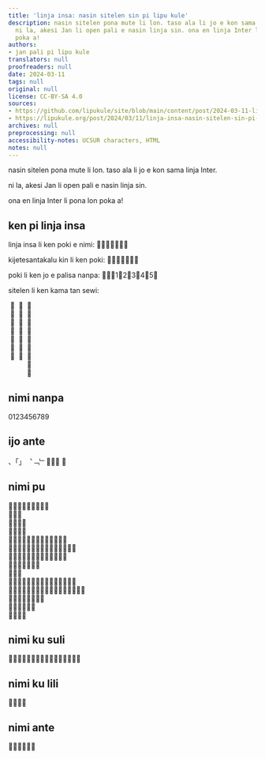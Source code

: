 ```yaml
---
title: 'linja insa: nasin sitelen sin pi lipu kule'
description: nasin sitelen pona mute li lon. taso ala li jo e kon sama linja Inter.
  ni la, akesi Jan li open pali e nasin linja sin. ona en linja Inter li pona lon
  poka a!
authors:
- jan pali pi lipu kule
translators: null
proofreaders: null
date: 2024-03-11
tags: null
original: null
license: CC-BY-SA 4.0
sources:
- https://github.com/lipukule/site/blob/main/content/post/2024-03-11-linja-insa.md
- https://lipukule.org/post/2024/03/11/linja-insa-nasin-sitelen-sin-pi-lipu-kule/
archives: null
preprocessing: null
accessibility-notes: UCSUR characters, HTML
notes: null
---
```


nasin sitelen pona mute li lon. taso ala li jo e kon sama linja Inter.

ni la, akesi Jan li open pali e nasin linja sin.

ona en linja Inter li pona lon poka a!

## ken pi linja insa

linja insa li ken poki e nimi: 󱤁󱦚󱦚󱦐󱤑󱦝󱦑

kijetesantakalu kin li ken poki: 󱦀󱦗󱥾󱥍󱦅󱦁󱦘

poki li ken jo e palisa nanpa: 󱤁󱦐󱤑‍1󱤑‍2󱤑‍3󱤑‍4󱤑‍5󱦑

sitelen li ken kama tan sewi:
<div style="writing-mode: vertical-lr; font-feature-settings: 'calt', 'rlig';">
󱤁󱦚󱦚󱦐󱤑󱦝󱦑<br/>
󱦀󱦗󱥾󱥍󱦅󱦁󱦘<br/>
󱤑󱦐󱥄󱥚󱥰󱦑󱥍󱥵󱤾<br/>
</div>

## nimi nanpa
<div class="text-6xl font-linja-insa text-nowrap whitespace-nowrap">
0123456789​‍
</div>

## ijo ante
<div class="text-6xl font-linja-insa text-nowrap whitespace-nowrap">
、「」︑﹁﹂󱦐󱦑󱦜 󱦝
</div>

## nimi pu
<div class="text-6xl font-linja-insa text-nowrap whitespace-nowrap">
󱤀󱤁󱤂󱤃󱤄󱤅󱤆󱤇󱤈<br/>
󱤉󱤊󱤋<br/>
󱤌󱤍󱤎󱤏<br/>
󱤐󱤑󱤒󱤓<br/>
󱤔󱤕󱤖󱤗󱤘󱤙󱤚󱤛󱤜󱤝󱤞󱤟󱤠<br/>
󱤡󱤢󱤣󱤤󱤥󱤦󱤧󱤨󱤩󱤪󱤫󱤬󱤭󱤮󱤯<br/>
󱤰󱤱󱤲󱤳󱤴󱤵󱤶󱤷󱤸󱤹󱤺󱤻󱤼<br/>
󱤽󱤾󱤿󱥀󱥁󱥂󱥃<br/>
󱥄󱥅󱥆<br/>
󱥇󱥈󱥉󱥊󱥋󱥌󱥍󱥎󱥏󱥐󱥑󱥒󱥓󱥔󱥕<br/>
󱥖󱥗󱥘󱥙󱥚󱥛󱥜󱥝󱥞󱥟󱥠󱥡󱥢󱥣󱥤󱥥󱥦<br/>
󱥧󱥨󱥩󱥪󱥫󱥬󱥭󱥮<br/>
󱥯󱥰󱥱󱥲󱥳󱥴<br/>
󱥴󱥵󱥶󱥷<br/>
</div>

## nimi ku suli
<div class="text-6xl font-linja-insa text-nowrap whitespace-nowrap">
󱥹󱥺󱥻󱥼󱥽󱥾󱥿󱦀󱦁󱦂󱦃󱦄󱦅󱦆󱦇󱦈
</div>

## nimi ku lili
<div class="text-6xl font-linja-insa text-nowrap whitespace-nowrap">
󱦠󱦡󱦢󱦣
</div>

## nimi ante
<div class="text-6xl font-linja-insa text-nowrap whitespace-nowrap">
󱦤󱦥󱦦󱦧󱦨󱦩
</div>